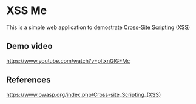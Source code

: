 # XSS Me

This is a simple web application to demostrate [Cross-Site Scripting](https://en.wikipedia.org/wiki/Cross-site_scripting) (XSS)


## Demo video

https://www.youtube.com/watch?v=pltxnGlGFMc

## References

https://www.owasp.org/index.php/Cross-site_Scripting_(XSS)

